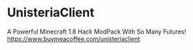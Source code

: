 # UnisteriaClient
A Powerful Minecraft 1.8 Hack ModPack With So Many Futures! https://www.buymeacoffee.com/unisteriaclient

